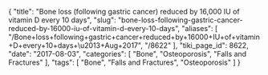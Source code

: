 {
    "title": "Bone loss (following gastric cancer) reduced by 16,000 IU of vitamin D every 10 days",
    "slug": "bone-loss-following-gastric-cancer-reduced-by-16000-iu-of-vitamin-d-every-10-days",
    "aliases": [
        "/Bone+loss+following+gastric+cancer+reduced+by+16000+IU+of+vitamin+D+every+10+days+\u2013+Aug+2017",
        "/8622"
    ],
    "tiki_page_id": 8622,
    "date": "2017-08-03",
    "categories": [
        "Bone",
        "Osteoporosis",
        "Falls and Fractures"
    ],
    "tags": [
        "Bone",
        "Falls and Fractures",
        "Osteoporosis"
    ]
}